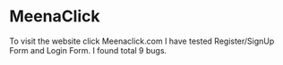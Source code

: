 # MeenaClick
To visit the website click Meenaclick.com
I have tested Register/SignUp Form and Login Form.
I found total 9 bugs.
